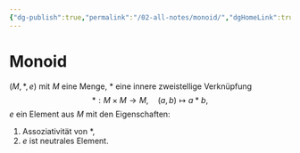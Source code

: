 ```yaml
---
{"dg-publish":true,"permalink":"/02-all-notes/monoid/","dgHomeLink":true,"dgPassFrontmatter":false}
---
```


# Monoid
$(M, *, e)$ mit $M$ eine Menge, $*$ eine innere zweistellige Verknüpfung $$*:M\times M\to M, \quad (a,b)\mapsto a*b, $$ $e$ ein Element aus $M$ mit den Eigenschaften: 
1. Assoziativität von $*$,
2. $e$ ist neutrales Element.